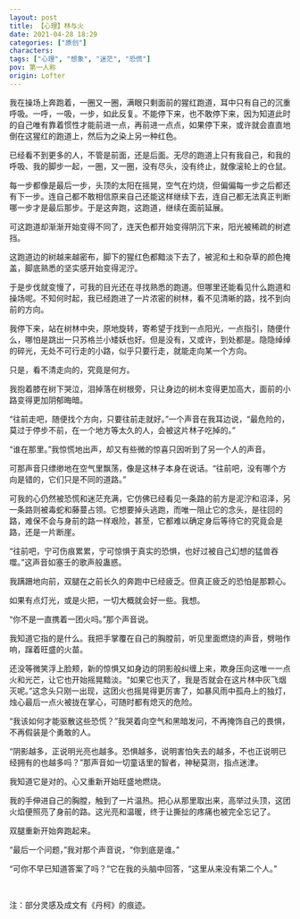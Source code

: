 ```yaml
---
layout: post
title: 【心理】林与火
date: 2021-04-28 18:29
categories: ["原创"]
characters: 
tags: ["心理", "想象", "迷茫", "恐慌"]
pov: 第一人称
origin: Lofter
---
```


我在操场上奔跑着，一圈又一圈，满眼只剩面前的猩红跑道，耳中只有自己的沉重呼吸。一呼，一吸，一步，如此反复。不能停下来，也不敢停下来，因为知道此时的自己唯有靠着惯性才能前进一点，再前进一点点，如果停下来，或许就会直直地倒在这猩红的跑道上，然后为之染上另一种红色。

已经看不到更多的人，不管是前面，还是后面。无尽的跑道上只有我自己，和我的呼吸、我的脚步一起，一圈，又一圈，没有尽头，没有终止，就像滚轮上的仓鼠。

每一步都像是最后一步，头顶的太阳在摇晃，空气在灼烧，但偏偏每一步之后都还有下一步。连自己都不敢相信原来自己还能这样继续下去，连自己都无法真正判断哪一步才是最后那步。于是这奔跑，这跑道，继续在面前延展。

可这跑道却渐渐开始变得不同了，连天色都开始变得阴沉下来，阳光被稀疏的树遮挡。

这跑道边的树越来越密布，脚下的猩红色都黯淡下去了，被泥和土和杂草的颜色掩盖，脚底熟悉的坚实感开始变得泥泞。

于是步伐就变慢了，可我的目光还在寻找熟悉的跑道。但哪里还能看见什么跑道和操场呢。不知何时起，我已经跑进了一片浓密的树林，看不见清晰的路，找不到向前的方向。

我停下来，站在树林中央，原地旋转，寄希望于找到一点阳光，一点指引，随便什么，哪怕是跳出一只苏格兰小矮妖也好。但是没有，又或许，到处都是。隐隐绰绰的碎光，无处不可行走的小路，似乎只要行走，就能走向某一个方向。

只是，看不清走向的，究竟是何方。

我抱着膝在树下哭泣，泪掉落在树根旁，只让身边的树木变得更加高大，面前的小路变得更加阴郁晦暗。

“往前走吧，随便找个方向，只要往前走就好。”一个声音在我耳边说，“最危险的，莫过于停步不前，在一个地方等太久的人，会被这片林子吃掉的。”

“谁在那里。”我惊慌地出声，却又有些微的惊喜只因听到了另一个人的声音。

可那声音只缥缈地在空气里飘荡，像是这林子本身在说话。“往前吧，没有哪个方向是错的，它们只是不同的道路。”

可我的心仍然被恐慌和迷茫充满，它仿佛已经看见一条路的前方是泥泞和沼泽，另一条路则被毒蛇和藤蔓占领。它想要掉头逃跑，而唯一阻止它的念头，是往回的路，难保不会与身前的路一样艰险，甚至，它都难以确定身后等待它的究竟会是路，还是一片断崖。

“往前吧，宁可伤痕累累，宁可惊惧于真实的恐惧，也好过被自己幻想的猛兽吞噬。”这声音如塞壬的歌声般蛊惑。

我蹒跚地向前，双腿在之前长久的奔跑中已经疲乏。但真正疲乏的恐怕是那颗心。

如果有点灯光，或是火把，一切大概就会好一些。我想。

“你不是一直携着一团火吗。”那个声音说。

我知道它指的是什么。我把手掌覆在自己的胸膛前，听见里面燃烧的声音，劈啪作响，蹿着旺盛的火苗。

还没等微笑浮上脸颊，新的惊惧又如身边的阴影般纠缠上来，欺身压向这唯一一点火和光芒，让它也开始摇晃黯淡。“如果它也灭了，我是否就会在这片林中灰飞烟灭呢。”这念头只刚一出现，这团火也摇晃得更厉害了，如暴风雨中孤舟上的独灯，烛心最后一点火被拢在掌心，可随时都有熄灭的危险。

“我该如何才能驱散这些恐慌？”我哭着向空气和黑暗发问，不再掩饰自己的畏惧，不再假装是个勇敢的人。

“阴影越多，正说明光亮也越多。恐惧越多，说明害怕失去的越多，不也正说明已经拥有的也越多吗？”那声音如一切童话里的智者，神秘莫测，指点迷津。

我知道它是对的。心又重新开始旺盛地燃烧。

我的手伸进自己的胸膛，触到了一片温热。把心从那里取出来，高举过头顶，这团火焰便照亮了身前的路。这光亮和温暖，终于让撕扯的疼痛也被完全忘记了。

双腿重新开始奔跑起来。

“最后一个问题，”我对那个声音说，“你到底是谁。”

“可你不早已知道答案了吗？”它在我的头脑中回答，“这里从来没有第二个人。”

<br>

注：部分灵感及成文有《丹柯》的痕迹。
